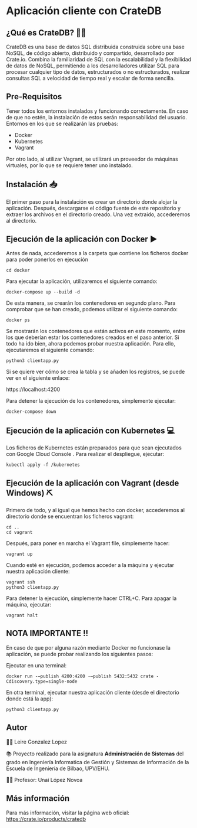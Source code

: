 # Aplicación cliente con CrateDB

## ¿Qué es CrateDB? :woman_shrugging:

CrateDB es una base de datos SQL distribuida construida sobre una 
base NoSQL, de código abierto, distribuido y compartido, desarrollado
por Crate.io. Combina la familiaridad de SQL con la escalabilidad y la
flexibilidad de datos de NoSQL, permitiendo a los desarrolladores 
utilizar SQL para procesar cualquier tipo de datos, estructurados o 
no estructurados, realizar consultas SQL a velocidad de tiempo real 
y escalar de forma sencilla. 

## Pre-Requisitos

Tener todos los entornos instalados y funcionando correctamente. En caso de que no estén,
la instalación de estos serán responsabilidad del usuario. Entornos en los que se
realizarán las pruebas:

- Docker
- Kubernetes
- Vagrant

Por otro lado, al utilizar Vagrant, se utilizará un proveedor de máquinas virtuales, 
por lo que se requiere tener uno instalado.

## Instalación :inbox_tray:

El primer paso para la instalación es crear un directorio donde alojar la
aplicación. Después, descargarse el código fuente de este repositorio y extraer
los archivos en el directorio creado. Una vez extraido, accederemos al directorio.


## Ejecución de la aplicación con Docker :arrow_forward:

Antes de nada, accederemos a la carpeta que contiene los ficheros docker
para poder ponerlos en ejecución

    cd docker

Para ejecutar la aplicación, utilizaremos el siguiente comando:

    docker-compose up --build -d

De esta manera, se crearán los contenedores en segundo plano. Para comprobar que
se han creado, podemos utilizar el siguiente comando:

    docker ps

Se mostrarán los contenedores que están activos en este momento, entre los que
deberían estar los contenedores creados en el paso anterior. Si todo ha ido bien, ahora podemos probar nuestra aplicación. 
Para ello, ejecutaremos el siguiente comando:

    python3 clientapp.py

Si se quiere ver cómo se crea la tabla y se añaden los registros, se puede ver en el
siguiente enlace:

https://localhost:4200

Para detener la ejecución de los contenedores, simplemente ejecutar:

    docker-compose down

## Ejecución de la aplicación con Kubernetes :computer:

Los ficheros de Kubernetes están preparados para que sean ejecutados con Google Cloud Console
. Para realizar el despliegue, ejecutar:

    kubectl apply -f /kubernetes

## Ejecución de la aplicación con Vagrant (desde Windows) :pick: 

Primero de todo, y al igual que hemos hecho con docker, accederemos al directorio
donde se encuentran los ficheros vagrant:

    cd ..
    cd vagrant

Después, para poner en marcha el Vagrant file, simplemente hacer:

    vagrant up

Cuando esté en ejecución, podemos acceder a la máquina y ejecutar nuestra aplicación cliente:
    
    vagrant ssh
    python3 clientapp.py

Para detener la ejecución, simplemente hacer CTRL+C. Para apagar la máquina, ejecutar:

    vagrant halt


## NOTA IMPORTANTE :bangbang:

En caso de que por alguna razón mediante Docker no funcionase la aplicación,
se puede probar realizando los siguientes pasos:

Ejecutar en una terminal:

    docker run -–publish 4200:4200 -–publish 5432:5432 crate -Cdiscovery.type=single-node

En otra terminal, ejecutar nuestra aplicación cliente (desde el directorio donde está la app):
    
    python3 clientapp.py

## Autor

:woman_student: Leire Gonzalez Lopez


:books: Proyecto realizado para la asignatura **Administración de Sistemas** del grado en Ingeniería Informatica
de Gestión y Sistemas de Información de la Escuela de Ingeniería de Bilbao, UPV/EHU.

:man_teacher: Profesor: Unai López Novoa

## Más información

Para más información, visitar la página web oficial: https://crate.io/products/cratedb






